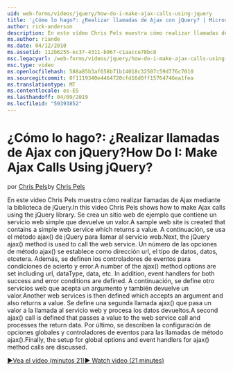```yaml
---
uid: web-forms/videos/jquery/how-do-i-make-ajax-calls-using-jquery
title: '¿Cómo lo hago?: ¿Realizar llamadas de Ajax con jQuery? | Microsoft Docs'
author: rick-anderson
description: En este vídeo Chris Pels muestra cómo realizar llamadas de Ajax mediante la biblioteca de jQuery. Se crea un sitio web de ejemplo que contiene un servicio web simple que devuelve...
ms.author: riande
ms.date: 04/12/2010
ms.assetid: 112b6255-ec37-4311-b967-c1aacce78bc8
msc.legacyurl: /web-forms/videos/jquery/how-do-i-make-ajax-calls-using-jquery
msc.type: video
ms.openlocfilehash: 588a85b3af658b71b14018c32507c59d776c7010
ms.sourcegitcommit: 0f1119340e4464720cfd16d0ff15764746ea1fea
ms.translationtype: MT
ms.contentlocale: es-ES
ms.lasthandoff: 04/09/2019
ms.locfileid: "59393852"
---
```

# <a name="how-do-i-make-ajax-calls-using-jquery"></a><span data-ttu-id="65d23-105">¿Cómo lo hago?: ¿Realizar llamadas de Ajax con jQuery?</span><span class="sxs-lookup"><span data-stu-id="65d23-105">How Do I: Make Ajax Calls Using jQuery?</span></span>

<span data-ttu-id="65d23-106">por [Chris Pels](https://twitter.com/chrispels)</span><span class="sxs-lookup"><span data-stu-id="65d23-106">by [Chris Pels](https://twitter.com/chrispels)</span></span>

<span data-ttu-id="65d23-107">En este vídeo Chris Pels muestra cómo realizar llamadas de Ajax mediante la biblioteca de jQuery.</span><span class="sxs-lookup"><span data-stu-id="65d23-107">In this video Chris Pels shows how to make Ajax calls using the jQuery library.</span></span> <span data-ttu-id="65d23-108">Se crea un sitio web de ejemplo que contiene un servicio web simple que devuelve un valor.</span><span class="sxs-lookup"><span data-stu-id="65d23-108">A sample web site is created that contains a simple web service which returns a value.</span></span> <span data-ttu-id="65d23-109">A continuación, se usa el método ajax() de jQuery para llamar al servicio web.</span><span class="sxs-lookup"><span data-stu-id="65d23-109">Next, the jQuery ajax() method is used to call the web service.</span></span> <span data-ttu-id="65d23-110">Un número de las opciones de método ajax() se establece como dirección url, el tipo de datos, datos, etcetera. Además, se definen los controladores de eventos para condiciones de acierto y error.</span><span class="sxs-lookup"><span data-stu-id="65d23-110">A number of the ajax() method options are set including url, dataType, data, etc. In addition, event handlers for both success and error conditions are defined.</span></span> <span data-ttu-id="65d23-111">A continuación, se define otro servicios web que acepta un argumento y también devuelve un valor.</span><span class="sxs-lookup"><span data-stu-id="65d23-111">Another web services is then defined which accepts an argument and also returns a value.</span></span> <span data-ttu-id="65d23-112">Se define una segunda llamada ajax() que pasa un valor a la llamada al servicio web y procesa los datos devueltos.</span><span class="sxs-lookup"><span data-stu-id="65d23-112">A second ajax() call is defined that passes a value to the web service call and processes the return data.</span></span> <span data-ttu-id="65d23-113">Por último, se describen la configuración de opciones globales y controladores de eventos para las llamadas de método ajax().</span><span class="sxs-lookup"><span data-stu-id="65d23-113">Finally, the setup for global options and event handlers for ajax() method calls are discussed.</span></span>

[<span data-ttu-id="65d23-114">&#9654;Vea el vídeo (minutos 21)</span><span class="sxs-lookup"><span data-stu-id="65d23-114">&#9654; Watch video (21 minutes)</span></span>](https://channel9.msdn.com/Blogs/ASP-NET-Site-Videos/how-do-i-make-ajax-calls-using-jquery)
